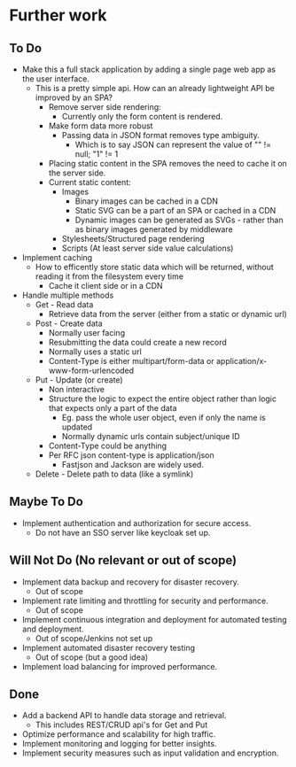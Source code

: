 # Further work

## To Do

- Make this a full stack application by adding a single page web app as the user interface.
  - This is a pretty simple api. How can an already lightweight API be improved by an SPA?
    - Remove server side rendering:
      - Currently only the form content is rendered.
    - Make form data more robust
      - Passing data in JSON format removes type ambiguity.
        - Which is to say JSON can represent the value of "" != null; "1" != 1
    - Placing static content in the SPA removes the need to cache it on the server side.
    - Current static content:
      - Images
        - Binary images can be cached in a CDN
        - Static SVG can be a part of an SPA or cached in a CDN
        - Dynamic images can be generated as SVGs - rather than as binary images generated by middleware
      - Stylesheets/Structured page rendering
      - Scripts (At least server side value calculations)
- Implement caching
  - How to efficently store static data which will be returned, without reading it from the filesystem every time
    - Cache it client side or in a CDN
- Handle multiple methods
  - Get - Read data
    - Retrieve data from the server (either from a static or dynamic url)
  - Post - Create data
    - Normally user facing
    - Resubmitting the data could create a new record
    - Normally uses a static url
    - Content-Type is either multipart/form-data or application/x-www-form-urlencoded
  - Put - Update (or create)
    - Non interactive
    - Structure the logic to expect the entire object rather than logic that expects only a part of the data
      - Eg. pass the whole user object, even if only the name is updated
      - Normally dynamic urls contain subject/unique ID
    - Content-Type could be anything
    - Per RFC json content-type is application/json
      - Fastjson and Jackson are widely used.
  - Delete - Delete path to data (like a symlink)

## Maybe To Do

- Implement authentication and authorization for secure access.
  - Do not have an SSO server like keycloak set up.

## Will Not Do (No relevant or out of scope)

- Implement data backup and recovery for disaster recovery.
  - Out of scope
- Implement rate limiting and throttling for security and performance.
  - Out of scope
- Implement continuous integration and deployment for automated testing and deployment.
  - Out of scope/Jenkins not set up
- Implement automated disaster recovery testing
  - Out of scope (but a good idea)
- Implement load balancing for improved performance.

## Done

- Add a backend API to handle data storage and retrieval.
  - This includes REST/CRUD api's for Get and Put
- Optimize performance and scalability for high traffic.
- Implement monitoring and logging for better insights.
- Implement security measures such as input validation and encryption.
